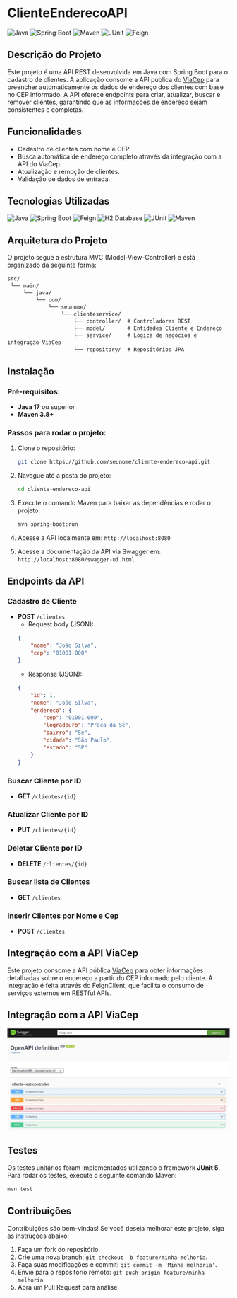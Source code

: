 # ClienteEnderecoAPI

![Java](https://img.shields.io/badge/Java-ED8B00?style=for-the-badge&logo=java&logoColor=white)
![Spring Boot](https://img.shields.io/badge/Spring_Boot-6DB33F?style=for-the-badge&logo=spring-boot&logoColor=white)
![Maven](https://img.shields.io/badge/Maven-C71A36?style=for-the-badge&logo=apache-maven&logoColor=white)
![JUnit](https://img.shields.io/badge/JUnit5-25A162?style=for-the-badge&logo=junit5&logoColor=white)
![Feign](https://img.shields.io/badge/Feign-007396?style=for-the-badge&logo=feign&logoColor=white)

## Descrição do Projeto
Este projeto é uma API REST desenvolvida em Java com Spring Boot para o cadastro de clientes. A aplicação consome a API pública do [ViaCep](https://viacep.com.br) para preencher automaticamente os dados de endereço dos clientes com base no CEP informado. A API oferece endpoints para criar, atualizar, buscar e remover clientes, garantindo que as informações de endereço sejam consistentes e completas.

## Funcionalidades
- Cadastro de clientes com nome e CEP.
- Busca automática de endereço completo através da integração com a API do ViaCep.
- Atualização e remoção de clientes.
- Validação de dados de entrada.

## Tecnologias Utilizadas
![Java](https://img.shields.io/badge/Java-ED8B00?style=for-the-badge&logo=java&logoColor=white)
![Spring Boot](https://img.shields.io/badge/Spring_Boot-6DB33F?style=for-the-badge&logo=spring-boot&logoColor=white)
![Feign](https://img.shields.io/badge/Feign-007396?style=for-the-badge&logo=feign&logoColor=white)
![H2 Database](https://img.shields.io/badge/H2-003B57?style=for-the-badge&logo=h2&logoColor=white)
![JUnit](https://img.shields.io/badge/JUnit5-25A162?style=for-the-badge&logo=junit5&logoColor=white)
![Maven](https://img.shields.io/badge/Maven-C71A36?style=for-the-badge&logo=apache-maven&logoColor=white)


## Arquitetura do Projeto
O projeto segue a estrutura MVC (Model-View-Controller) e está organizado da seguinte forma:

```
src/
 └── main/
     └── java/
         └── com/
             └── seunome/
                 └── clienteservice/
                     ├── controller/  # Controladores REST
                     ├── model/       # Entidades Cliente e Endereço
                     ├── service/     # Lógica de negócios e integração ViaCep
                     └── repository/  # Repositórios JPA

```

## Instalação

### Pré-requisitos:
- **Java 17** ou superior
- **Maven 3.8+**

### Passos para rodar o projeto:
1. Clone o repositório:
    ```bash
    git clone https://github.com/seunome/cliente-endereco-api.git
    ```
2. Navegue até a pasta do projeto:
    ```bash
    cd cliente-endereco-api
    ```
3. Execute o comando Maven para baixar as dependências e rodar o projeto:
    ```bash
    mvn spring-boot:run
    ```
4. Acesse a API localmente em: `http://localhost:8080`
    
   
5. Acesse a documentação da API via Swagger em: `http://localhost:8080/swagger-ui.html`

## Endpoints da API

### Cadastro de Cliente
- **POST** `/clientes`
    - Request body (JSON):
    ```json
    {
        "nome": "João Silva",
        "cep": "01001-000"
    }
    ```
    - Response (JSON):
    ```json
    {
        "id": 1,
        "nome": "João Silva",
        "endereco": {
            "cep": "01001-000",
            "logradouro": "Praça da Sé",
            "bairro": "Sé",
            "cidade": "São Paulo",
            "estado": "SP"
        }
    }
    ```

### Buscar Cliente por ID
- **GET** `/clientes/{id}`

### Atualizar Cliente por ID
- **PUT** `/clientes/{id}`

### Deletar Cliente por ID
- **DELETE** `/clientes/{id}`

### Buscar lista de Clientes
- **GET** `/clientes`

### Inserir Clientes por Nome e Cep
- **POST** `/clientes`

## Integração com a API ViaCep
Este projeto consome a API pública [ViaCep](https://viacep.com.br) para obter informações detalhadas sobre o endereço a partir do CEP informado pelo cliente. A integração é feita através do FeignClient, que facilita o consumo de serviços externos em RESTful APIs.

## Integração com a API ViaCep
![Interface no Swagger para visualizar os endpoints](media/Swagger.JPG)

## Testes
Os testes unitários foram implementados utilizando o framework **JUnit 5**. Para rodar os testes, execute o seguinte comando Maven:
```bash
mvn test
```

## Contribuições
Contribuições são bem-vindas! Se você deseja melhorar este projeto, siga as instruções abaixo:
1. Faça um fork do repositório.
2. Crie uma nova branch: `git checkout -b feature/minha-melhoria`.
3. Faça suas modificações e commit: `git commit -m 'Minha melhoria'`.
4. Envie para o repositório remoto: `git push origin feature/minha-melhoria`.
5. Abra um Pull Request para análise.


